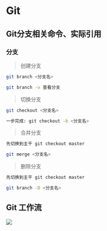 # Git

## Git分支相关命令、实际引用

### 分支

> 创建分支

```sh
git branch <分支名>

git branch -v 查看分支
```

> 切换分支

```sh
git checkout <分支名>

一步完成: git checkout -b <分支名>
```

> 合并分支

```sh
先切换到主干 git checkout master

git merge <分支名>
```

> 删除分支

```sh
先切换到主干 git checkout master

git branch -D <分支名>
```

## Git 工作流

![](http://120.77.237.175:9080/photos/eight/other/01.png)


